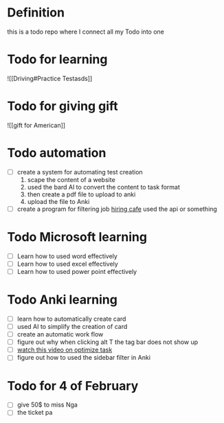 # Definition  
this is a todo  repo where I connect all my Todo into one 


# Todo for learning 
![[Driving#Practice Testasds]]



# Todo for giving gift 
![[gift for American]]
# Todo automation 
- [ ] create a system  for  automating test creation 
	1. scape the content of a website 
	2. used the bard AI to convert the content to task format 
	3. then create a pdf file to upload to anki 
	4. upload the file to Anki 
- [ ] create a program for filtering job [hiring cafe](https://hiring.cafe/?searchState=%7B%22searchQuery%22%3A%22firmware%22%2C%22seniorityLevel%22%3A%5B%22No+Prior+Experience+Required%22%2C%22Entry+Level%22%5D%7D) used the api or something  

# Todo Microsoft learning 
- [ ] Learn how to used word effectively 
- [ ] Learn  how to used  excel effectively 
- [ ] Learn how to used  power point effectively  

# Todo  Anki  learning 
- [ ] learn  how to automatically create card 
- [ ] used AI to simplify the creation  of card  
- [ ] create an automatic work flow  
- [ ] figure out why when clicking alt T the tag bar does not  show up 
- [ ] [watch this video on optimize task](https://www.youtube.com/watch?v=NHpl-j9pULU) 
- [ ] figure out how to used the sidebar filter in Anki 

# Todo for 4 of February   
- [ ] give 50$ to miss Nga 
- [ ] the ticket pa